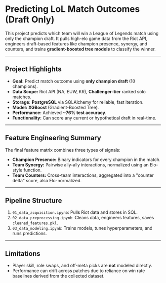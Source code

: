 # Predicting LoL Match Outcomes (Draft Only)

This project predicts which team will win a League of Legends match using only the champion draft. It pulls high-elo game data from the Riot API, engineers draft-based features like champion presence, synergy, and counters, and trains **gradient-boosted tree models** to classify the winner.

---

## Project Highlights

* **Goal:** Predict match outcome using **only champion draft** (10 champions).
* **Data Scope:** Riot API (NA, EUW, KR), **Challenger-tier** ranked solo matches.
* **Storage:** **PostgreSQL** via SQLAlchemy for reliable, fast iteration.
* **Model:** **XGBoost** (Gradient-Boosted Tree).
* **Performance:** Achieved **~76% test accuracy**.
* **Functionality:** Can score any current or hypothetical draft in real-time.

---

## Feature Engineering Summary

The final feature matrix combines three types of signals:

* **Champion Presence:** Binary indicators for every champion in the match.
* **Team Synergy:** Pairwise ally-ally interactions, normalized using an Elo-style function.
* **Team Counters:** Cross-team interactions, aggregated into a "counter delta" score, also Elo-normalized.

---

## Pipeline Structure

1.  `01_data_acquisition.ipynb`: Pulls Riot data and stores in SQL.
2.  `02_data_preprocessing.ipynb`: Cleans data, engineers features, saves `cleaned_features.pkl`.
3.  `03_data_modeling.ipynb`: Trains models, tunes hyperparameters, and runs predictions.

---

## Limitations

* Player skill, role swaps, and off-meta picks are **not** modeled directly.
* Performance can drift across patches due to reliance on win rate baselines derived from the collected dataset.
